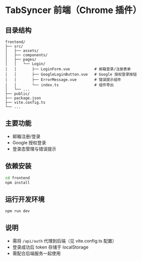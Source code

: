 # TabSyncer 前端（Chrome 插件）

## 目录结构

```
frontend/
├── src/
│   ├── assets/
│   ├── components/
│   ├── pages/
│   │   └── Login/
│   │       ├── LoginForm.vue           # 邮箱登录/注册表单
│   │       ├── GoogleLoginButton.vue   # Google 授权登录按钮
│   │       ├── ErrorMessage.vue        # 错误提示组件
│   │       └── index.ts                # 组件导出
│   └── ...
├── public/
├── package.json
├── vite.config.ts
└── ...
```

## 主要功能
- 邮箱注册/登录
- Google 授权登录
- 登录态管理与错误提示

## 依赖安装
```bash
cd frontend
npm install
```

## 运行开发环境
```bash
npm run dev
```

## 说明
- 需将 `/api/auth` 代理到后端（见 vite.config.ts 配置）
- 登录成功后 token 存储于 localStorage
- 需配合后端服务一起使用
